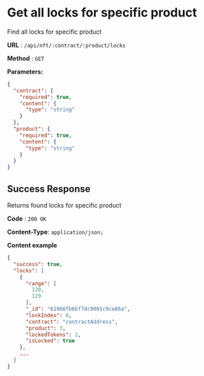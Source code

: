 # Get all locks for specific product

Find all locks for specific product

**URL** : `/api/nft/:contract/:product/locks`

**Method** : `GET`

**Parameters:**

```json
{
  "contract": {
    "required": true,
    "content": {
      "type": "string"
    }
  },
  "product": {
    "required": true,
    "content": {
      "type": "string"
    }
  }
}
```

## Success Response

Returns found locks for specific product

**Code** : `200 OK`

**Content-Type**: `application/json;`

**Content example**

```json
{
  "success": true,
  "locks": [
    {
      "range": [
        120,
        129
      ],
      "_id": "61966fb6bf7dc9001c9ce86a",
      "lockIndex": 0,
      "contract": "contractAddress",
      "product": 3,
      "lockedTokens": 2,
      "isLocked": true
    },
    ...
  ]
}
```
